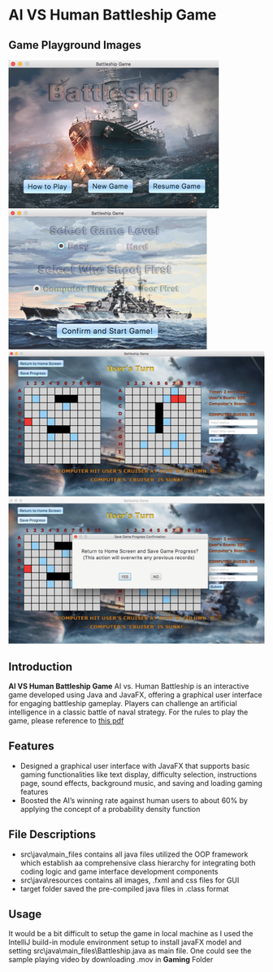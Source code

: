 # AI VS Human Battleship Game

## Game Playground Images
![Image 1](https://github.com/angel-gao/AI-VS-Human-Battleship/blob/main/readme_images/Picture1.png) ![Image 2](https://github.com/angel-gao/AI-VS-Human-Battleship/blob/main/readme_images/Picture2.png)
![Image 3](https://github.com/angel-gao/AI-VS-Human-Battleship/blob/main/readme_images/Picture3.png) ![Image 4](https://github.com/angel-gao/AI-VS-Human-Battleship/blob/main/readme_images/Picture4.png)


## Introduction

**AI VS Human Battleship Game** AI vs. Human Battleship is an interactive game developed using Java and JavaFX, offering a graphical user interface for engaging battleship gameplay. Players can challenge an artificial intelligence in a classic battle of naval strategy. For the rules to play the game, please reference to [this pdf](https://www.hasbro.com/common/instruct/battleship.pdf)

## Features

- Designed a graphical user interface with JavaFX that supports basic gaming functionalities like text display, difficulty selection, instructions page, sound effects, background music, and saving and loading gaming features
- Boosted the AI’s winning rate against human users to about 60% by applying the concept of a probability density function


## File Descriptions
- src\java\main_files contains all java files utilized the OOP framework which establish aa comprehensive class hierarchy for integrating both coding logic and game interface development components
- src\java\resources contains all images, .fxml and css files for GUI
- target folder saved the pre-compiled java files in .class format


## Usage
It would be a bit difficult to setup the game in local machine as I used the IntelliJ build-in module environment setup to install javaFX model and setting src\java\main_files\Battleship.java as main file. One could see the sample playing video by downloading .mov in **Gaming** Folder


